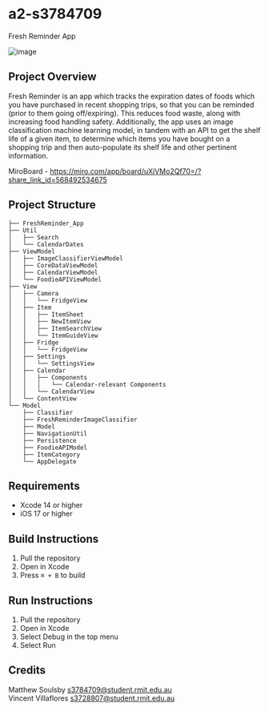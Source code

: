 # a2-s3784709
Fresh Reminder App 

![image](https://github.com/VincentVillaflores/FreshReminder/assets/127155347/59eda985-cc63-4640-bcb3-35a1982d9123)

## Project Overview
Fresh Reminder is an app which tracks the expiration dates of foods which you have purchased in recent shopping trips, so that you can be reminded (prior to them going off/expiring). This reduces food waste, along with increasing food handling safety.
Additionally, the app uses an image classification machine learning model, in tandem with an API to get the shelf life of a given item, to determine which items you have bought on a shopping trip and then auto-populate its shelf life and other pertinent information.

MiroBoard - https://miro.com/app/board/uXjVMo2Qf70=/?share_link_id=568492534675

## Project Structure
```
├── FreshReminder_App
├── Util
│   ├── Search
│   └── CalendarDates
├── ViewModel
│   ├── ImageClassifierViewModel
│   ├── CoreDataViewModel
│   ├── CalendarViewModel
│   └── FoodieAPIViewModel
├── View
│   ├── Camera
│   │   └── FridgeView
│   ├── Item
│   │   ├── ItemSheet
│   │   ├── NewItemView
│   │   ├── ItemSearchView
│   │   └── ItemGuideView
│   ├── Fridge
│   │   └── FridgeView
│   ├── Settings
│   │   └── SettingsView
│   ├── Calendar
│   │   ├── Components
│   │   │   └── Calendar-relevant Components 
│   │   └── CalendarView
│   └── ContentView
└── Model
    ├── Classifier
    ├── FreshReminderImageClassifier
    ├── Model
    ├── NavigationUtil
    ├── Persistence
    ├── FoodieAPIModel
    ├── ItemCategory
    └── AppDelegate

```

## Requirements
- Xcode 14 or higher
- iOS 17 or higher

## Build Instructions
1. Pull the repository
2. Open in Xcode
3. Press ``⌘ + B`` to build

## Run Instructions
1. Pull the repository
2. Open in Xcode
3. Select Debug in the top menu
4. Select Run

## Credits
Matthew Soulsby s3784709@student.rmit.edu.au  
Vincent Villaflores	s3728807@student.rmit.edu.au
